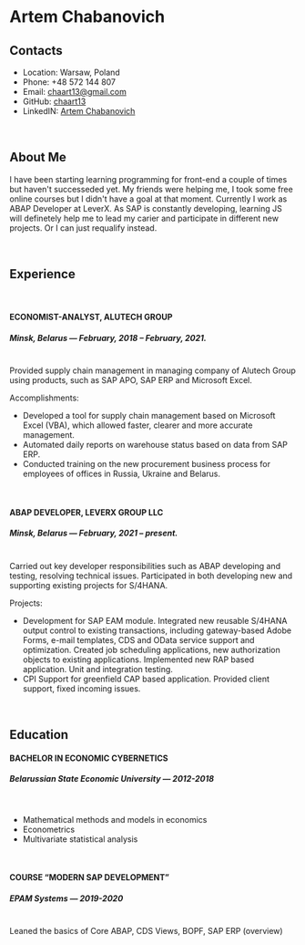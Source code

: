 # Artem Chabanovich

## Contacts
* Location: Warsaw, Poland
* Phone: +48 572 144 807
* Email: [chaart13@gmail.com](mailto:chaart13@gmail.com)
* GitHub: [chaart13](https://github.com/chaart13)
* LinkedIN: [Artem Chabanovich](https://www.linkedin.com/in/artem-chabanovich/)

<br>

## About Me
I have been starting learning programming for front-end a couple of times but haven't successeded yet. My friends were helping me, I took some free online courses but I didn't have a goal at that moment.
Currently I work as ABAP Developer at LeverX. As SAP is constantly developing, learning JS will definetely help me to lead my carier and participate in different new projects.
Or I can just requalify instead.

<br>

## Experience
<br>

#### ECONOMIST-ANALYST, ALUTECH GROUP
##### Minsk, Belarus — February, 2018 – February, 2021.
<br>
Provided supply chain management in managing company of Alutech Group using products, such as SAP APO, SAP ERP and Microsoft Excel. 

Accomplishments:
*	Developed a tool for supply chain management based on Microsoft Excel (VBA), which allowed faster, clearer and more accurate management.
*	Automated daily reports on warehouse status based on data from SAP ERP.
*	Conducted training on the new procurement business process for employees of offices in Russia, Ukraine and Belarus.

<br>

#### ABAP DEVELOPER, LEVERX GROUP LLC
##### Minsk, Belarus — February, 2021 – present.
<br>
Carried out key developer responsibilities such as ABAP developing and testing, resolving technical issues. Participated in both developing new and supporting existing projects for S/4HANA.

Projects:
*	Development for SAP EAM module. Integrated new reusable S/4HANA output control to existing transactions, including gateway-based Adobe Forms, e-mail templates, CDS and OData service support and optimization. Created job scheduling applications, new authorization objects to existing applications. Implemented new RAP based application. Unit and integration testing. 
*	CPI Support for greenfield CAP based application. Provided client support, fixed incoming issues.

<br>

## Education
#### BACHELOR IN ECONOMIC CYBERNETICS  
##### Belarussian State Economic University — 2012-2018

<br>

*	Mathematical methods and models in economics
*	Econometrics
*	Multivariate statistical analysis

<br>

#### COURSE “MODERN SAP DEVELOPMENT”
##### EPAM Systems — 2019-2020

<br>
Leaned the basics of Core ABAP, CDS Views, BOPF, SAP ERP (overview)